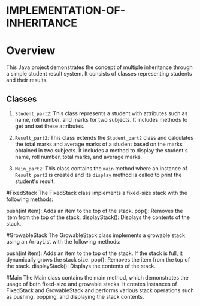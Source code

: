 # IMPLEMENTATION-OF-INHERITANCE
# Overview
This Java project demonstrates the concept of multiple inheritance through a simple student result system. It consists of classes representing students and their results.

## Classes
1. `Student_part2`: This class represents a student with attributes such as name, roll number, and marks for two subjects. It includes methods to get and set these attributes.

2. `Result_part2`: This class extends the `Student_part2` class and calculates the total marks and average marks of a student based on the marks obtained in two subjects. It includes a method to display the student's name, roll number, total marks, and average marks.

3. `Main_part2`: This class contains the `main` method where an instance of `Result_part2` is created and its `display` method is called to print the student's result.

#FixedStack
The FixedStack class implements a fixed-size stack with the following methods:

push(int item): Adds an item to the top of the stack.
pop(): Removes the item from the top of the stack.
displayStack(): Displays the contents of the stack.

#GrowableStack
The GrowableStack class implements a growable stack using an ArrayList with the following methods:

push(int item): Adds an item to the top of the stack. If the stack is full, it dynamically grows the stack size.
pop(): Removes the item from the top of the stack.
displayStack(): Displays the contents of the stack.

#Main
The Main class contains the main method, which demonstrates the usage of both fixed-size and growable stacks. It creates instances of FixedStack and GrowableStack and performs various stack operations such as pushing, popping, and displaying the stack contents.



